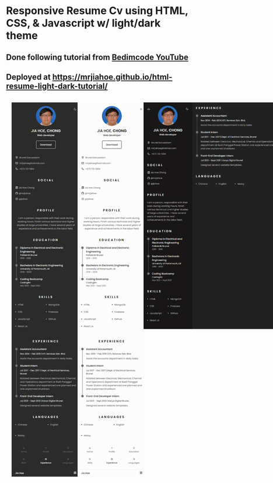 # Responsive Resume Cv using HTML, CSS, & Javascript w/ light/dark theme

## Done following tutorial from [Bedimcode YouTube](https://www.youtube.com/watch?v=oYjseP_Qhv4)
## Deployed at https://mrjiahoe.github.io/html-resume-light-dark-tutorial/

<div style="padding:15px; display:flex; align-items:flex-start">
    <img src="misc/mobile-dark.png" alt="mobile dark screenshot" style="width:350px">
    <img src="misc/mobile-light.png" alt="mobile light screenshot" style="width:350px">
    <img src="misc/desktop-dark.png" alt="desktop dark screenshot" style="width:400px">
    <img src="misc/desktop-light.png" alt="desktop light screenshot" style="width:400px">
</div>
